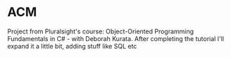 # ACM
Project from Pluralsight's course: Object-Oriented Programming Fundamentals in C# - with Deborah Kurata. 
After completing the tutorial I'll expand it a little bit, adding stuff like SQL etc
